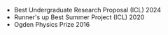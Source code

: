 - Best Undergraduate Research Proposal (ICL) 2024
- Runner's up Best Summer Project (ICL) 2020
- Ogden Physics Prize 2016
